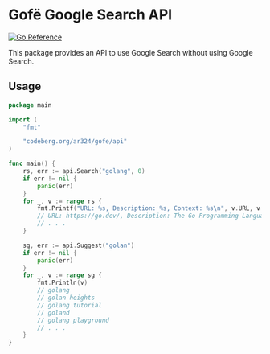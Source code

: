 # Gofë Google Search API

[![Go Reference](https://pkg.go.dev/badge/codeberg.org/ar324/gofe/api.svg)](https://pkg.go.dev/codeberg.org/ar324/gofe/api)

This package provides an API to use Google Search without using Google Search.

## Usage

```go
package main

import (
	"fmt"

	"codeberg.org/ar324/gofe/api"
)

func main() {
	rs, err := api.Search("golang", 0)
	if err != nil {
		panic(err)
	}
	for _, v := range rs {
		fmt.Printf("URL: %s, Description: %s, Context: %s\n", v.URL, v.Desc, v.Context)
		// URL: https://go.dev/, Description: The Go Programming Language, Context: Connect Twitter GitHub Slack r/golang Meetup Golang Weekly. The Go Gopher. Copyright  Terms of Service  Privacy Policy  Report an Issue  Google logo. Downloads Get Started
		// . . .
	}

	sg, err := api.Suggest("golan")
	if err != nil {
		panic(err)
	}
	for _, v := range sg {
		fmt.Println(v)
		// golang
		// golan heights
		// golang tutorial
		// goland
		// golang playground
		// . . .
	}
}
```
